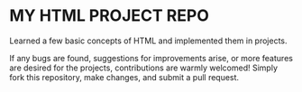 # MY HTML PROJECT REPO

Learned a few basic concepts of HTML and implemented them in projects.

If any bugs are found, suggestions for improvements arise, or more features are desired for the projects, contributions are warmly welcomed! Simply fork this repository, make changes, and submit a pull request.
